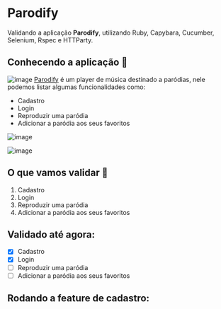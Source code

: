 # Parodify
Validando a aplicação **Parodify**, utilizando Ruby, Capybara, Cucumber, Selenium, Rspec e HTTParty.
## Conhecendo a aplicação 📑
![image](https://user-images.githubusercontent.com/53572219/120016790-0478aa00-bfb3-11eb-9b5a-fe765985abfb.png)
[Parodify](http://parodify.qaninja.com.br/) é um player de música destinado a paródias, nele podemos listar algumas funcionalidades como:
- Cadastro
- Login
- Reproduzir uma paródia
- Adicionar a paródia aos seus favoritos

![image](https://user-images.githubusercontent.com/53572219/120017224-a13b4780-bfb3-11eb-93d2-c53b61c04818.png)

![image](https://user-images.githubusercontent.com/53572219/120017409-d9db2100-bfb3-11eb-9ad7-f64846ac1e97.png)

## O que vamos validar 🔧
1. Cadastro
2. Login
3. Reproduzir uma paródia
4. Adicionar a paródia aos seus favoritos

## Validado até agora:
- [x] Cadastro
- [x] Login
- [ ] Reproduzir uma paródia
- [ ] Adicionar a paródia aos seus favoritos 

## Rodando a feature de cadastro:


